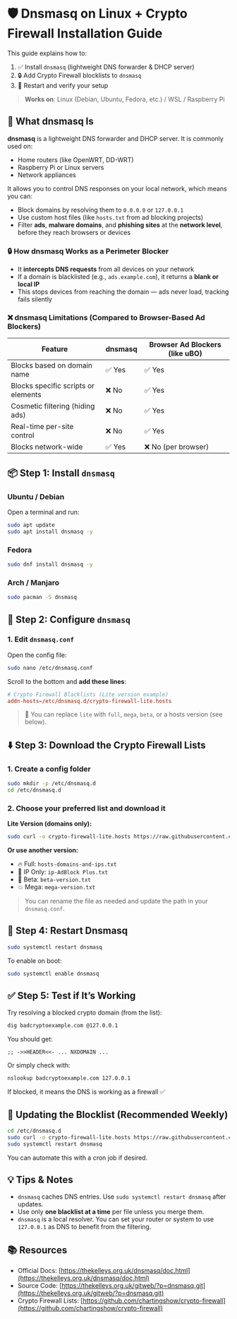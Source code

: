 # 🛡️ Dnsmasq on Linux + Crypto Firewall Installation Guide

This guide explains how to:

1. ✅ Install `dnsmasq` (lightweight DNS forwarder & DHCP server)
2. 🔒 Add Crypto Firewall blocklists to `dnsmasq`
3. 🚀 Restart and verify your setup

> **Works on**: Linux (Debian, Ubuntu, Fedora, etc.) / WSL / Raspberry Pi

## 🧱 What dnsmasq Is

**dnsmasq** is a lightweight DNS forwarder and DHCP server. It is commonly used on:

* Home routers (like OpenWRT, DD-WRT)
* Raspberry Pi or Linux servers
* Network appliances

It allows you to control DNS responses on your local network, which means you can:

* Block domains by resolving them to `0.0.0.0` or `127.0.0.1`
* Use custom host files (like `hosts.txt` from ad blocking projects)
* Filter **ads**, **malware domains**, and **phishing sites** at the **network level**, before they reach browsers or devices

### 🔒 How dnsmasq Works as a Perimeter Blocker

* It **intercepts DNS requests** from all devices on your network
* If a domain is blacklisted (e.g., `ads.example.com`), it returns a **blank or local IP**
* This stops devices from reaching the domain — ads never load, tracking fails silently

### ❌ dnsmasq Limitations (Compared to Browser-Based Ad Blockers)

| Feature                             | dnsmasq | Browser Ad Blockers (like uBO) |
| ----------------------------------- | ------- | ------------------------------ |
| Blocks based on domain name         | ✅ Yes   | ✅ Yes                          |
| Blocks specific scripts or elements | ❌ No    | ✅ Yes                          |
| Cosmetic filtering (hiding ads)     | ❌ No    | ✅ Yes                          |
| Real-time per-site control          | ❌ No    | ✅ Yes                          |
| Blocks network-wide                 | ✅ Yes   | ❌ No (per browser)             |

## 📦 Step 1: Install `dnsmasq`

### Ubuntu / Debian

Open a terminal and run:

```bash
sudo apt update
sudo apt install dnsmasq -y
```

### Fedora

```bash
sudo dnf install dnsmasq -y
```

### Arch / Manjaro

```bash
sudo pacman -S dnsmasq
```

## 📁 Step 2: Configure `dnsmasq`

### 1. Edit `dnsmasq.conf`

Open the config file:

```bash
sudo nano /etc/dnsmasq.conf
```

Scroll to the bottom and **add these lines**:

```conf
# Crypto Firewall Blacklists (Lite version example)
addn-hosts=/etc/dnsmasq.d/crypto-firewall-lite.hosts
```

> 🔄 You can replace `lite` with `full`, `mega`, `beta`, or a hosts version (see below).

## ⬇️ Step 3: Download the Crypto Firewall Lists

### 1. Create a config folder

```bash
sudo mkdir -p /etc/dnsmasq.d
cd /etc/dnsmasq.d
```

### 2. Choose your preferred list and download it

**Lite Version (domains only):**

```bash
sudo curl -o crypto-firewall-lite.hosts https://raw.githubusercontent.com/chartingshow/crypto-firewall/master/src/blacklists/hosts-domains-only.txt
```

**Or use another version:**

* 🔥 Full: `hosts-domains-and-ips.txt`
* 🧱 IP Only: `ip-AdBlock Plus.txt`
* 🧪 Beta: `beta-version.txt`
* 💥 Mega: `mega-version.txt`

> You can rename the file as needed and update the path in your `dnsmasq.conf`.

## 🔄 Step 4: Restart Dnsmasq

```bash
sudo systemctl restart dnsmasq
```

To enable on boot:

```bash
sudo systemctl enable dnsmasq
```

## ✅ Step 5: Test if It’s Working

Try resolving a blocked crypto domain (from the list):

```bash
dig badcryptoexample.com @127.0.0.1
```

You should get:

```none
;; ->>HEADER<<- ... NXDOMAIN ...
```

Or simply check with:

```bash
nslookup badcryptoexample.com 127.0.0.1
```

If blocked, it means the DNS is working as a firewall ✅

## 🔄 Updating the Blocklist (Recommended Weekly)

```bash
cd /etc/dnsmasq.d
sudo curl -o crypto-firewall-lite.hosts https://raw.githubusercontent.com/chartingshow/crypto-firewall/master/src/blacklists/hosts-domains-only.txt
sudo systemctl restart dnsmasq
```

You can automate this with a cron job if desired.

## 💡 Tips & Notes

* `dnsmasq` caches DNS entries. Use `sudo systemctl restart dnsmasq` after updates.
* Use only **one blacklist at a time** per file unless you merge them.
* `dnsmasq` is a local resolver. You can set your router or system to use `127.0.0.1` as DNS to benefit from the filtering.

## 📚 Resources

* Official Docs: [https://thekelleys.org.uk/dnsmasq/doc.html](https://thekelleys.org.uk/dnsmasq/doc.html)
* Source Code: [https://thekelleys.org.uk/gitweb/?p=dnsmasq.git](https://thekelleys.org.uk/gitweb/?p=dnsmasq.git)
* Crypto Firewall Lists: [https://github.com/chartingshow/crypto-firewall](https://github.com/chartingshow/crypto-firewall)
